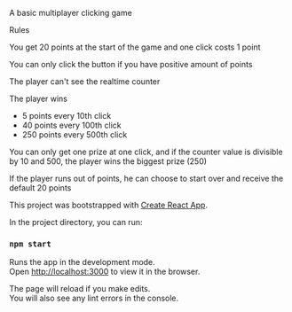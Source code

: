 A basic multiplayer clicking game

Rules

You get 20 points at the start of the game and one click costs 1 point

You can only click the button if you have positive amount of points

The player can't see the realtime counter

The player wins

* 5 points every 10th click
* 40 points every 100th click
* 250 points every 500th click

You can only get one prize at one click, and if the counter value is divisible by 10 and 500,
the player wins the biggest prize (250)

If the player runs out of points, he can choose to start over and receive the default 20 points

This project was bootstrapped with [Create React App](https://github.com/facebook/create-react-app).

In the project directory, you can run:

### `npm start`

Runs the app in the development mode.<br />
Open [http://localhost:3000](http://localhost:3000) to view it in the browser.

The page will reload if you make edits.<br />
You will also see any lint errors in the console.

